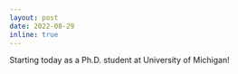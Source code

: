 ```yaml
---
layout: post
date: 2022-08-29
inline: true
---
```


Starting today as a Ph.D. student at University of Michigan!
